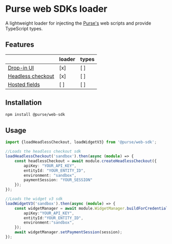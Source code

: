 # Purse web SDKs loader

A lightweight loader for injecting the [Purse's](https://docs.purse.tech/docs/integrate/purse-checkout/integration-mode)
web scripts and provide TypeScript types.

## Features

|                                                                                                           | loader | types |
|-----------------------------------------------------------------------------------------------------------|--------|-------|
| [Drop-in UI](https://docs.purse.tech/docs/integrate/purse-checkout/widget-v3)                             | [x]    | [ ]   |
| [Headless checkout](https://docs.purse.tech/docs/integrate/purse-checkout/headless-checkout/how-to-build) | [x]    | [ ]   |
| [Hosted fields](https://docs.purse.tech/docs/integrate/purse-checkout/hosted-fields)                      | [ ]    | [ ]   |

## Installation

```bash
npm install @purse/web-sdk
```

## Usage

```ts
import {loadHeadlessCheckout, loadWidgetV3} from '@purse/web-sdk';

//Loads the headless checkout sdk
loadHeadlessCheckout('sandbox').then(async (module) => {
    const headlessCheckout = await module.createHeadlessCheckout({
        apiKey: "YOUR_API_KEY",
        entityId: "YOUR_ENTITY_ID",
        environment: "sandbox",
        paymentSession: "YOUR_SESSION"
    });
});

//Loads the widget v3 sdk
loadWidgetV3('sandbox').then(async (module) => {
    const widgetManager = await module.WidgetManager.buildForCredentials({
        apiKey:"YOUR_API_KEY",
        entityId:"YOUR_ENTITY_ID",
        environment:"sandbox",
    });
    await widgetManager.setPaymentSession(session);
});
```
